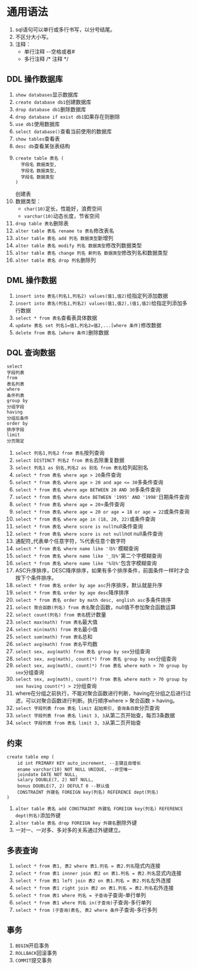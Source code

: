 # 通用语法
1. sql语句可以单行或多行书写，以分号结尾。
2. 不区分大小写。
3. 注释：
    * 单行注释 --空格或者#
    * 多行注释 /* 注释 */
## DDL 操作数据库
1. ```show databases```显示数据库
2. ```create database db1```创建数据库
3. ```drop database db1```删除数据库
4. ```drop database if exist db1```如果存在则删除
5. ```use db1```使用数据库
6. ```select database()```查看当前使用的数据库
7. ```show tables```查看表
8. ```desc db```查看某张表结构
9. ```
   create table 表名 (
     字段名 数据类型,
     字段名 数据类型,
     字段名 数据类型
   )
   ```
   创建表
10. 数据类型：
    * ```char(10)```定长，性能好，浪费空间
    * ```varchar(10)```动态长度，节省空间
11. ```drop table 表名```删除表
12. ```alter table 表名 rename to 表名```修改表名
13. ```alter table 表名 add 列名 数据类型```新增列
14. ```alter table 表名 modify 列名 数据类型```修改列数据类型
15. ```alter table 表名 change 列名 新列名 数据类型```修改列名和数据类型
16. ```alter table 表名 drop 列名```删除列
## DML 操作数据
1. ``` insert into 表名(列名1,列名2) values(值1,值2) ```给指定列添加数据
2. ``` insert into 表名(列名1,列名2) values(值1,值2),(值1,值2) ```给指定列添加多行数据
3. ```select * from 表名```查看表具体数据
4. ```update 表名 set 列名1=值1,列名2=值2,...[where 条件]```修改数据
5. ```delete from 表名 [where 条件]```删除数据
## DQL 查询数据
```
select
字段列表
from
表名列表
where
条件列表
group by
分组字段
having
分组后条件
order by
排序字段
limit
分页限定
```
1. ```select 列名1,列名2 from 表名```按列查询
2. ```select DISTINCT 列名2 from 表名```去除重复数据
3. ```select 列名1 as 别名,列名2 as 别名 from 表名```给列起别名
4. ```select * from 表名 where age > 20```条件查询
5. ```select * from 表名 where age > 20 and age <= 30```多条件查询
6. ```select * from 表名 where age BETWEEN 20 AND 30```多条件查询
7. ```select * from 表名 where date BETWEEN '1995' AND '1998'```日期条件查询
8. ```select * from 表名 where age = 20```=条件查询
9. ```select * from 表名 where age = 20 or age = 18 or age = 22```或条件查询
10. ```select * from 表名 where age in (18, 20, 22)```或条件查询
11. ```select * from 表名 where score is null```null条件查询
12. ```select * from 表名 where score is not null```not null条件查询
13. 通配符_代表单个任意字符，%代表任意个数字符
14. ```select * from 表名 where name like '马%'```模糊查询
15. ```select * from 表名 where name like '_马%'```第二个字模糊查询
16. ```select * from 表名 where name like '%马%'```包含字模糊查询
17. ASC升序排序，DESC降序排序，如果有多个排序条件，前面条件一样时才会按下个条件排序。
18. ```select * from 表名 order by age asc```升序排序，默认就是升序
19. ```select * from 表名 order by age desc```降序排序
20. ```select * from 表名 order by math desc, english asc```多条件排序
21. ```select 聚合函数(列名) from 表名```聚合函数，null值不参加聚合函数运算
22. ```select count(列名) from 表名```统计数量
23. ```select max(math) from 表名```最大值
24. ```select min(math) from 表名```最小值
25. ```select sum(math) from 表名```总和
26. ```select avg(math) from 表名```平均数
27. ```select sex, avg(math) from 表名 group by sex```分组查询
28. ```select sex, avg(math), count(*) from 表名 group by sex```分组查询
29. ```select sex, avg(math), count(*) from 表名 where math > 70 group by sex```分组查询
30. ```select sex, avg(math), count(*) from 表名 where math > 70 group by sex having count(*) > 2```分组查询
31. where在分组之前执行，不能对聚合函数进行判断，having在分组之后进行过滤，可以对聚合函数进行判断。执行顺序where > 聚合函数 > having。
32. ```select 字段列表 from 表名 limit 起始索引, 查询条目数```分页查询
33. ```select 字段列表 from 表名 limit 3, 3```从第二页开始查，每页3条数据
34. ```select 字段列表 from 表名 limit 3, 3```从第二页开始查
## 约束
```
create table emp (
    id int PRIMARY KEY auto_increment, --主键且自增长
    ename varchar(10) NOT NULL UNIQUE, --非空唯一
    joindate DATE NOT NULL,
    salary DOUBLE(7, 2) NOT NULL,
    bonus DOUBLE(7, 2) DEFULT 0 --默认值
    CONSTRAINT 外键名 FOREIGN key(列名) REFERENCE dept(列名)
)
```
1. ```alter table 表名 add CONSTRAINT 外键名 FOREIGN key(列名) REFERENCE dept(列名)```添加外键
2. ```alter table 表名 drop FOREIGN key 外键名```删除外键
3. 一对一、一对多、多对多的关系通过外键建立。
## 多表查询
1. ```select * from 表1, 表2 where 表1.列名 = 表2.列名```隐式内连接
2. ```select * from 表1 innner join 表2 on 表1.列名 = 表2.列名```显式内连接
3. ```select * from 表1 left join 表2 on 表1.列名 = 表2.列名```左外连接
4. ```select * from 表1 right join 表2 on 表1.列名 = 表2.列名```右外连接
5. ```select * from 表1 where 列名 = 子查询```子查询-单行单列
6. ```select * from 表1 where 列名 in(子查询)```子查询-多行单列
7. ```select * from (子查询)表名, 表2 where 条件```子查询-多行多列
## 事务
1. ```BEGIN```开启事务
2. ```ROLLBACK```回滚事务
3. ```COMMIT```提交事务